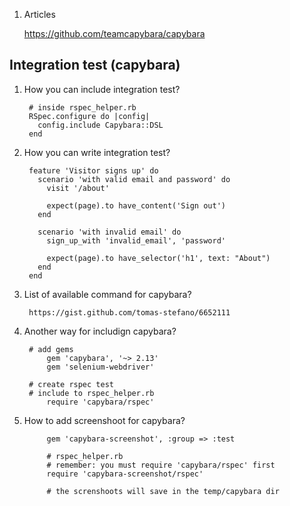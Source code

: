 1. Articles
      
      https://github.com/teamcapybara/capybara
## Integration test (capybara)
1. How you can include integration test?
        
        # inside rspec_helper.rb
        RSpec.configure do |config|
          config.include Capybara::DSL
        end

2. How you can write integration test?

        feature 'Visitor signs up' do
          scenario 'with valid email and password' do
            visit '/about'

            expect(page).to have_content('Sign out')
          end

          scenario 'with invalid email' do
            sign_up_with 'invalid_email', 'password'

            expect(page).to have_selector('h1', text: "About")
          end
        end 
3. List of available command for capybara?
        
        https://gist.github.com/tomas-stefano/6652111
        
4. Another way for includign capybara?
      
        # add gems
            gem 'capybara', '~> 2.13'
            gem 'selenium-webdriver'
        
        # create rspec test
        # include to rspec_helper.rb 
            require 'capybara/rspec'

5. How to add screenshoot for capybara?
      
            gem 'capybara-screenshot', :group => :test
      
            # rspec_helper.rb
            # remember: you must require 'capybara/rspec' first
            require 'capybara-screenshot/rspec'
            
            # the screnshoots will save in the temp/capybara dir
